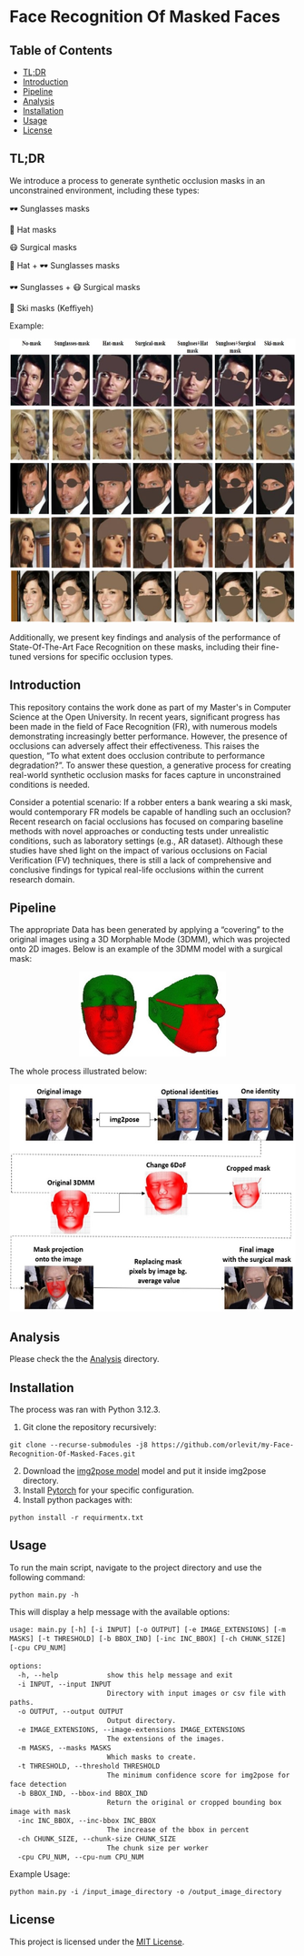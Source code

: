 # Face Recognition Of Masked Faces

## Table of Contents
- [TL;DR](#tldr)
- [Introduction](#introduction)
- [Pipeline](#pipeline)
- [Analysis](#analysis)
- [Installation](#installation)
- [Usage](#usage)
- [License](#license)

## TL;DR
We introduce a process to generate synthetic occlusion masks in an unconstrained environment, including these types:

🕶️ Sunglasses masks

🧢 Hat masks

😷 Surgical masks

🧢 Hat + 🕶️ Sunglasses masks

🕶️ Sunglasses + 😷 Surgical masks

🎿 Ski masks (Keffiyeh)

Example:
<p align="center">
  <img src="images/pipeline_examples.jpg" width="700" height="500">
</p>


Additionally, we present key findings and analysis of the performance of State-Of-The-Art Face Recognition on these masks, including their fine-tuned versions for specific occlusion types.

## Introduction
This repository contains the work done as part of my Master's in Computer Science at the Open University. In recent years, significant progress has been made in the field of Face Recognition (FR), with numerous models demonstrating increasingly better performance. However, the presence of occlusions can adversely affect their effectiveness. This raises the question, “To what extent does occlusion contribute to performance degradation?”. To answer these question, a generative process for creating real-world synthetic occlusion masks for faces capture in unconstrained conditions is needed.

Consider a potential scenario: If a robber enters a bank wearing a ski mask, would contemporary FR models be capable of handling such an occlusion? Recent research on facial occlusions has focused on comparing baseline methods with novel approaches or conducting tests under unrealistic conditions, such as laboratory settings (e.g., AR dataset). Although these studies have shed light on the impact of various occlusions on Facial Verification (FV) techniques, there is still a lack of comprehensive and conclusive findings for typical real-life occlusions within the current research domain. 

## Pipeline

The appropriate Data has been generated by applying a “covering” to the original images using a 3D Morphable Mode (3DMM), which was projected onto 2D images.
Below is an example of the 3DMM model with a surgical mask:

<p align="center">
  <img src="images/2.jpg" width="260" height="150">
</p>

The whole process illustrated below:
<p align="center">
  <img src="images/3.jpg" width="600" height="400">
</p>

## Analysis
Please check the the [Analysis](https://github.com/orlevit/Face-Recognition-Of-Masked-Faces/tree/main/Analysis) directory.

## Installation
The process was ran with Python 3.12.3.

1. Git clone the repository recursively:
```
git clone --recurse-submodules -j8 https://github.com/orlevit/my-Face-Recognition-Of-Masked-Faces.git
```
2. Download the [img2pose model](https://drive.google.com/file/d/1OvnZ7OUQFg2bAgFADhT7UnCkSaXst10O/view) model and put it inside img2pose directory.
3. Install [Pytorch](https://pytorch.org/get-started/locally/) for your specific configuration.
4. Install python packages with:
```
python install -r requirmentx.txt
```

## Usage
To run the main script, navigate to the project directory and use the following command:

```
python main.py -h
```
This will display a help message with the available options:
```
usage: main.py [-h] [-i INPUT] [-o OUTPUT] [-e IMAGE_EXTENSIONS] [-m MASKS] [-t THRESHOLD] [-b BBOX_IND] [-inc INC_BBOX] [-ch CHUNK_SIZE] [-cpu CPU_NUM]

options:
  -h, --help            show this help message and exit
  -i INPUT, --input INPUT
                        Directory with input images or csv file with paths.
  -o OUTPUT, --output OUTPUT
                        Output directory.
  -e IMAGE_EXTENSIONS, --image-extensions IMAGE_EXTENSIONS
                        The extensions of the images.
  -m MASKS, --masks MASKS
                        Which masks to create.
  -t THRESHOLD, --threshold THRESHOLD
                        The minimum confidence score for img2pose for face detection
  -b BBOX_IND, --bbox-ind BBOX_IND
                        Return the original or cropped bounding box image with mask
  -inc INC_BBOX, --inc-bbox INC_BBOX
                        The increase of the bbox in percent
  -ch CHUNK_SIZE, --chunk-size CHUNK_SIZE
                        The chunk size per worker
  -cpu CPU_NUM, --cpu-num CPU_NUM
```
Example Usage:
```
python main.py -i /input_image_directory -o /output_image_directory
```
## License
This project is licensed under the [MIT License](https://en.wikipedia.org/wiki/MIT_License).
